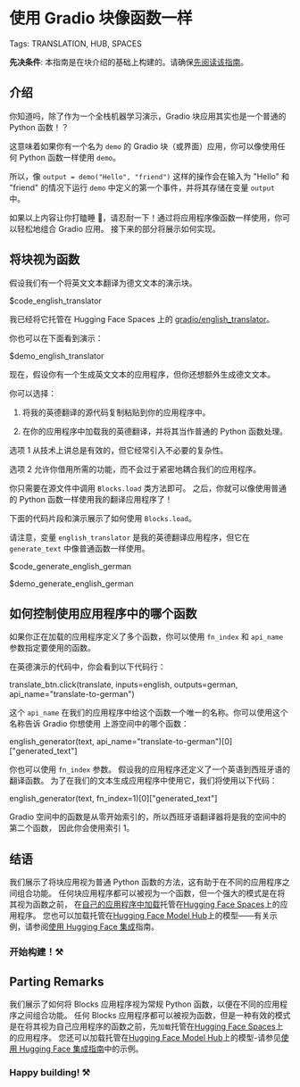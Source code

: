 # 使用 Gradio 块像函数一样

Tags: TRANSLATION, HUB, SPACES

**先决条件**: 本指南是在块介绍的基础上构建的。请确保[先阅读该指南](https://gradio.app/quickstart/#blocks-more-flexibility-and-control)。

## 介绍

你知道吗，除了作为一个全栈机器学习演示，Gradio 块应用其实也是一个普通的 Python 函数！？

这意味着如果你有一个名为 `demo` 的 Gradio 块（或界面）应用，你可以像使用任何 Python 函数一样使用 `demo`。

所以，像 `output = demo("Hello", "friend")` 这样的操作会在输入为 "Hello" 和 "friend" 的情况下运行 `demo` 中定义的第一个事件，并将其存储在变量 `output` 中。

如果以上内容让你打瞌睡 🥱，请忍耐一下！通过将应用程序像函数一样使用，你可以轻松地组合 Gradio 应用。
接下来的部分将展示如何实现。

## 将块视为函数

假设我们有一个将英文文本翻译为德文文本的演示块。

$code_english_translator

我已经将它托管在 Hugging Face Spaces 上的 [gradio/english_translator](https://huggingface.co/spaces/gradio/english_translator)。

你也可以在下面看到演示：

$demo_english_translator

现在，假设你有一个生成英文文本的应用程序，但你还想额外生成德文文本。

你可以选择：

1. 将我的英德翻译的源代码复制粘贴到你的应用程序中。

2. 在你的应用程序中加载我的英德翻译，并将其当作普通的 Python 函数处理。

选项 1 从技术上讲总是有效的，但它经常引入不必要的复杂性。

选项 2 允许你借用所需的功能，而不会过于紧密地耦合我们的应用程序。

你只需要在源文件中调用 `Blocks.load` 类方法即可。
之后，你就可以像使用普通的 Python 函数一样使用我的翻译应用程序了！

下面的代码片段和演示展示了如何使用 `Blocks.load`。

请注意，变量 `english_translator` 是我的英德翻译应用程序，但它在 `generate_text` 中像普通函数一样使用。

$code_generate_english_german

$demo_generate_english_german

## 如何控制使用应用程序中的哪个函数

如果你正在加载的应用程序定义了多个函数，你可以使用 `fn_index` 和 `api_name` 参数指定要使用的函数。

在英德演示的代码中，你会看到以下代码行：

translate_btn.click(translate, inputs=english, outputs=german, api_name="translate-to-german")

这个 `api_name` 在我们的应用程序中给这个函数一个唯一的名称。你可以使用这个名称告诉 Gradio 你想使用
上游空间中的哪个函数：

english_generator(text, api_name="translate-to-german")[0]["generated_text"]

你也可以使用 `fn_index` 参数。
假设我的应用程序还定义了一个英语到西班牙语的翻译函数。
为了在我们的文本生成应用程序中使用它，我们将使用以下代码：

english_generator(text, fn_index=1)[0]["generated_text"]

Gradio 空间中的函数是从零开始索引的，所以西班牙语翻译器将是我的空间中的第二个函数，
因此你会使用索引 1。

## 结语

我们展示了将块应用视为普通 Python 函数的方法，这有助于在不同的应用程序之间组合功能。
任何块应用程序都可以被视为一个函数，但一个强大的模式是在将其视为函数之前，
在[自己的应用程序中加载](https://huggingface.co/spaces)托管在[Hugging Face Spaces](https://huggingface.co/spaces)上的应用程序。
您也可以加载托管在[Hugging Face Model Hub](https://huggingface.co/models)上的模型——有关示例，请参阅[使用 Hugging Face 集成](/using_hugging_face_integrations)指南。

### 开始构建！⚒️

## Parting Remarks

我们展示了如何将 Blocks 应用程序视为常规 Python 函数，以便在不同的应用程序之间组合功能。
任何 Blocks 应用程序都可以被视为函数，但是一种有效的模式是在将其视为自己应用程序的函数之前，先`加载`托管在[Hugging Face Spaces](https://huggingface.co/spaces)上的应用程序。
您还可以加载托管在[Hugging Face Model Hub](https://huggingface.co/models)上的模型-请参见[使用 Hugging Face 集成指南](/using_hugging_face_integrations)中的示例。

### Happy building! ⚒️
